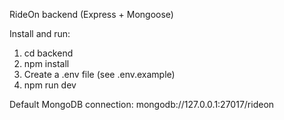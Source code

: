 RideOn backend (Express + Mongoose)

Install and run:

1. cd backend
2. npm install
3. Create a .env file (see .env.example)
4. npm run dev

Default MongoDB connection: mongodb://127.0.0.1:27017/rideon
